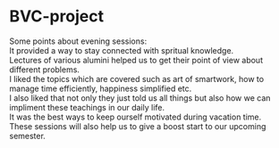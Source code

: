 # BVC-project
Some points about evening sessions:<br>
It provided a way to stay connected with spritual knowledge.<br>
Lectures of various alumini helped us to get their point of view about different problems.<br>
I liked the topics which are covered  such as art of smartwork, how to manage time efficiently, happiness simplified etc.<br>
I also liked that not only they just told us all things but also how we can impliment these teachings in our daily life.<br>
It was the best ways to keep ourself motivated during vacation time.<br>
These sessions will also help us to give a boost start to our upcoming semester.




